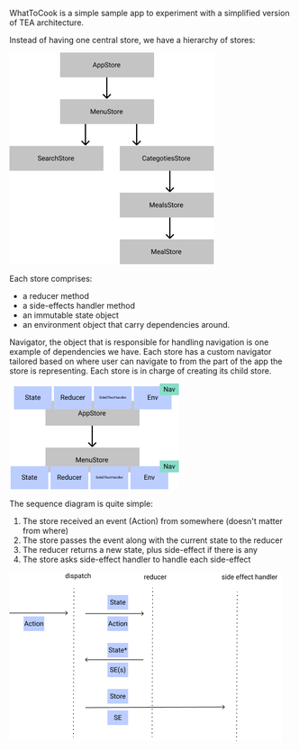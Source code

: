 WhatToCook is a simple sample app to experiment with a simplified version of TEA architecture.

Instead of having one central store, we have a hierarchy of stores:

<img src="https://github.com/coybit/WhatToCook/raw/master/Images/hierarchy.png">

Each store comprises:
- a reducer method
- a side-effects handler method
- an immutable state object
- an environment object that carry dependencies around.

Navigator, the object that is responsible for
handling navigation is one example of dependencies we have. Each store has a custom navigator tailored based on
where user can navigate to from the part of the app the store is representing.
Each store is in charge of creating its child store.

<img src="https://github.com/coybit/WhatToCook/raw/master/Images/store.png">

The sequence diagram is quite simple:
1. The store received an event (Action) from somewhere (doesn't matter from where)
2. The store passes the event along with the current state to the reducer
3. The reducer returns a new state, plus side-effect if there is any
4. The store asks side-effect handler to handle each side-effect

<img src="https://github.com/coybit/WhatToCook/raw/master/Images/flow.png">
